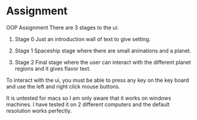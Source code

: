 # Assignment
OOP Assignment
There are 3 stages to the ui:

1. Stage 0
  Just an introduction wall of text to give setting.

2. Stage 1
  Spaceship stage where there are small animations and a planet.
  
3. Stage 2 
  Final stage where the user can interact with the different planet regions and it gives flavor text.
  
To interact with the ui, you must be able to press any key on the key board and use the left and right click mouse buttons. 

It is untested for macs so I am only aware that it works on windows machines. I have tested it on 2 different computers and the default 
resolution works perfectly.

